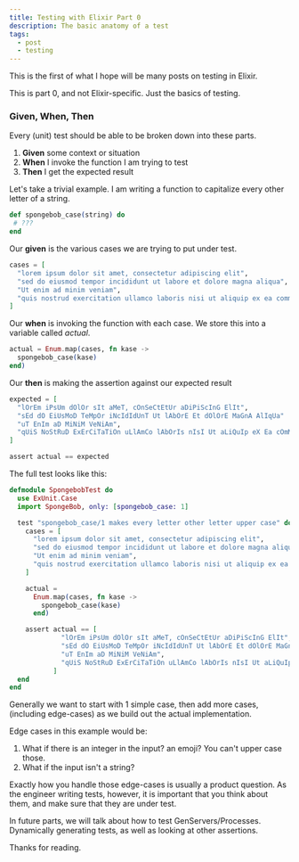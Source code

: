 ```yaml
---
title: Testing with Elixir Part 0
description: The basic anatomy of a test
tags:
  - post
  - testing
---
```


This is the first of what I hope will be many posts on testing in Elixir.

This is part 0, and not Elixir-specific. Just the basics of testing.

### Given, When, Then

Every (unit) test should be able to be broken down into these parts.

1. **Given** some context or situation
2. **When** I invoke the function I am trying to test
3. **Then** I get the expected result

Let's take a trivial example. I am writing a function to capitalize every other letter of a string.

```elixir
def spongebob_case(string) do
 # ???
end
```

Our **given** is the various cases we are trying to put under test.

```elixir
cases = [
  "lorem ipsum dolor sit amet, consectetur adipiscing elit",
  "sed do eiusmod tempor incididunt ut labore et dolore magna aliqua",
  "Ut enim ad minim veniam",
  "quis nostrud exercitation ullamco laboris nisi ut aliquip ex ea commodo consequat"
]
```

Our **when** is invoking the function with each case. We store this into a variable called _actual_.

```elixir
actual = Enum.map(cases, fn kase ->
  spongebob_case(kase)
end)
```

Our **then** is making the assertion against our expected result

```elixir
expected = [
  "lOrEm iPsUm dOlOr sIt aMeT, cOnSeCtEtUr aDiPiScInG ElIt",
  "sEd dO EiUsMoD TeMpOr iNcIdIdUnT Ut lAbOrE Et dOlOrE MaGnA AlIqUa"
  "uT EnIm aD MiNiM VeNiAm",
  "qUiS NoStRuD ExErCiTaTiOn uLlAmCo lAbOrIs nIsI Ut aLiQuIp eX Ea cOmMoDo cOnSeQuAt"
]

assert actual == expected
```

The full test looks like this:

```elixir
defmodule SpongebobTest do
  use ExUnit.Case
  import SpongeBob, only: [spongebob_case: 1]

  test "spongebob_case/1 makes every letter other letter upper case" do
    cases = [
      "lorem ipsum dolor sit amet, consectetur adipiscing elit",
      "sed do eiusmod tempor incididunt ut labore et dolore magna aliqua",
      "Ut enim ad minim veniam",
      "quis nostrud exercitation ullamco laboris nisi ut aliquip ex ea commodo consequat"
    ]

    actual =
      Enum.map(cases, fn kase ->
        spongebob_case(kase)
      end)

    assert actual == [
             "lOrEm iPsUm dOlOr sIt aMeT, cOnSeCtEtUr aDiPiScInG ElIt",
             "sEd dO EiUsMoD TeMpOr iNcIdIdUnT Ut lAbOrE Et dOlOrE MaGnA AlIqUa",
             "uT EnIm aD MiNiM VeNiAm",
             "qUiS NoStRuD ExErCiTaTiOn uLlAmCo lAbOrIs nIsI Ut aLiQuIp eX Ea cOmMoDo cOnSeQuAt"
           ]
  end
end
```

Generally we want to start with 1 simple case, then add more cases, (including edge-cases) as we build out the actual implementation.

Edge cases in this example would be:

1. What if there is an integer in the input? an emoji? You can't upper case those.
2. What if the input isn't a string?

Exactly how you handle those edge-cases is usually a product question. As the engineer writing tests, however, it is important that you think about them, and make sure that they are under test.

In future parts, we will talk about how to test GenServers/Processes. Dynamically generating tests, as well as looking at other assertions.

Thanks for reading.
